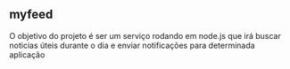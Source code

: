 ## myfeed

O objetivo do projeto é ser um serviço rodando em node.js que irá buscar noticias úteis durante o dia e enviar notificações para determinada aplicação
